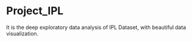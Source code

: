 # Project_IPL
It is the deep exploratory data analysis of IPL Dataset, with beautiful data visualization.
